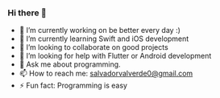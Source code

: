 ### Hi there 👋

- 🔭 I’m currently working on be better every day :)
- 🌱 I’m currently learning Swift and iOS development
- 👯 I’m looking to collaborate on good projects
- 🤔 I’m looking for help with Flutter or Android development
- 💬 Ask me about programming.
- 📫 How to reach me: salvadorvalverde0@gmail.com
- ⚡ Fun fact: Programming is easy
